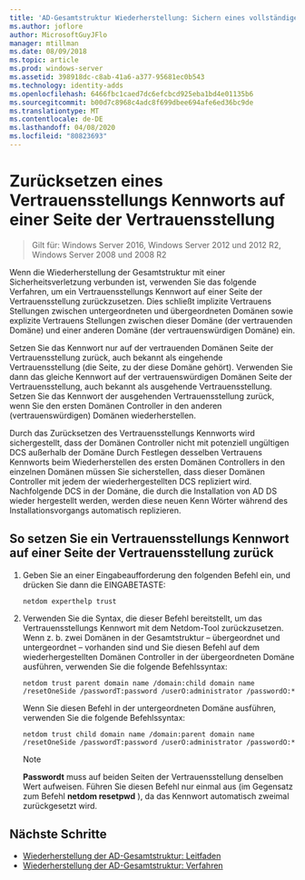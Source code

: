 ```yaml
---
title: 'AD-Gesamtstruktur Wiederherstellung: Sichern eines vollständigen Servers'
ms.author: joflore
author: MicrosoftGuyJFlo
manager: mtillman
ms.date: 08/09/2018
ms.topic: article
ms.prod: windows-server
ms.assetid: 398918dc-c8ab-41a6-a377-95681ec0b543
ms.technology: identity-adds
ms.openlocfilehash: 6466fbc1caed7dc6efcbcd925eba1bd4e01135b6
ms.sourcegitcommit: b00d7c8968c4adc8f699dbee694afe6ed36bc9de
ms.translationtype: MT
ms.contentlocale: de-DE
ms.lasthandoff: 04/08/2020
ms.locfileid: "80823693"
---
```

# <a name="resetting-a-trust-password-on-one-side-of-the-trust"></a>Zurücksetzen eines Vertrauensstellungs Kennworts auf einer Seite der Vertrauensstellung  

>Gilt für: Windows Server 2016, Windows Server 2012 und 2012 R2, Windows Server 2008 und 2008 R2

 Wenn die Wiederherstellung der Gesamtstruktur mit einer Sicherheitsverletzung verbunden ist, verwenden Sie das folgende Verfahren, um ein Vertrauensstellungs Kennwort auf einer Seite der Vertrauensstellung zurückzusetzen. Dies schließt implizite Vertrauens Stellungen zwischen untergeordneten und übergeordneten Domänen sowie explizite Vertrauens Stellungen zwischen dieser Domäne (der vertrauenden Domäne) und einer anderen Domäne (der vertrauenswürdigen Domäne) ein. 
  
 Setzen Sie das Kennwort nur auf der vertrauenden Domänen Seite der Vertrauensstellung zurück, auch bekannt als eingehende Vertrauensstellung (die Seite, zu der diese Domäne gehört). Verwenden Sie dann das gleiche Kennwort auf der vertrauenswürdigen Domänen Seite der Vertrauensstellung, auch bekannt als ausgehende Vertrauensstellung. Setzen Sie das Kennwort der ausgehenden Vertrauensstellung zurück, wenn Sie den ersten Domänen Controller in den anderen (vertrauenswürdigen) Domänen wiederherstellen. 
  
 Durch das Zurücksetzen des Vertrauensstellungs Kennworts wird sichergestellt, dass der Domänen Controller nicht mit potenziell ungültigen DCS außerhalb der Domäne Durch Festlegen desselben Vertrauens Kennworts beim Wiederherstellen des ersten Domänen Controllers in den einzelnen Domänen müssen Sie sicherstellen, dass dieser Domänen Controller mit jedem der wiederhergestellten DCS repliziert wird. Nachfolgende DCS in der Domäne, die durch die Installation von AD DS wieder hergestellt werden, werden diese neuen Kenn Wörter während des Installationsvorgangs automatisch replizieren. 
  
## <a name="to-reset-a-trust-password-on-one-side-of-the-trust"></a>So setzen Sie ein Vertrauensstellungs Kennwort auf einer Seite der Vertrauensstellung zurück  
  
1. Geben Sie an einer Eingabeaufforderung den folgenden Befehl ein, und drücken Sie dann die EINGABETASTE:  

   ```  
   netdom experthelp trust  
   ```  
  
2. Verwenden Sie die Syntax, die dieser Befehl bereitstellt, um das Vertrauensstellungs Kennwort mit dem Netdom-Tool zurückzusetzen.
   Wenn z. b. zwei Domänen in der Gesamtstruktur – übergeordnet und untergeordnet – vorhanden sind und Sie diesen Befehl auf dem wiederhergestellten Domänen Controller in der übergeordneten Domäne ausführen, verwenden Sie die folgende Befehlssyntax:  

   ```  
   netdom trust parent domain name /domain:child domain name /resetOneSide /passwordT:password /userO:administrator /passwordO:*  
   ```  

   Wenn Sie diesen Befehl in der untergeordneten Domäne ausführen, verwenden Sie die folgende Befehlssyntax:  

   ```  
   netdom trust child domain name /domain:parent domain name /resetOneSide /passwordT:password /userO:administrator /passwordO:*  
   ```  

   > [!NOTE]
   > **Passwordt** muss auf beiden Seiten der Vertrauensstellung denselben Wert aufweisen. Führen Sie diesen Befehl nur einmal aus (im Gegensatz zum Befehl **netdom resetpwd** ), da das Kennwort automatisch zweimal zurückgesetzt wird. 
  
## <a name="next-steps"></a>Nächste Schritte

- [Wiederherstellung der AD-Gesamtstruktur: Leitfaden](AD-Forest-Recovery-Guide.md)
- [Wiederherstellung der AD-Gesamtstruktur: Verfahren](AD-Forest-Recovery-Procedures.md)
